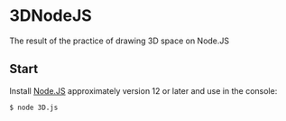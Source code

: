 # 3DNodeJS
The result of the practice of drawing 3D space on Node.JS

Start
----
Install [Node.JS](https://nodejs.org) approximately version 12 or later and use in the console:
```
$ node 3D.js
```

